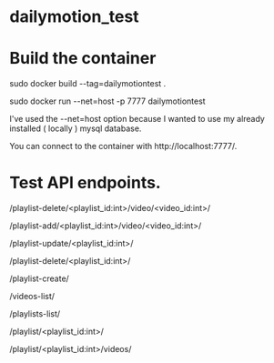 # dailymotion_test


# Build the container

sudo docker build --tag=dailymotiontest .

sudo docker run --net=host -p 7777 dailymotiontest

I've used the --net=host option because I wanted to use my already installed ( locally ) mysql database.

You can connect to the container with http://localhost:7777/.


# Test API endpoints.

/playlist-delete/<playlist_id:int>/video/<video_id:int>/

/playlist-add/<playlist_id:int>/video/<video_id:int>/

/playlist-update/<playlist_id:int>/

/playlist-delete/<playlist_id:int>/

/playlist-create/

/videos-list/

/playlists-list/

/playlist/<playlist_id:int>/

/playlist/<playlist_id:int>/videos/



